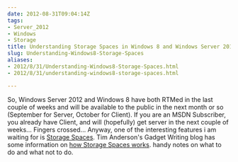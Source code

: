 ```yaml
---
date: 2012-08-31T09:04:14Z
tags:
- Server_2012
- Windows
- Storage
title: Understanding Storage Spaces in Windows 8 and Windows Server 2012
slug: Understanding-Windows8-Storage-Spaces
aliases:
- 2012/8/31/Understanding-Windows8-Storage-Spaces.html
- 2012/8/31/understanding-windows8-storage-spaces.html

---
```

 

So, Windows Server 2012 and Windows 8 have both RTMed in the last couple of weeks and will be available to the public in the next month or so (September for Server, October for Client). If you are an MSDN Subscriber, you already have Client, and will (hopefully) get server in the next couple of weeks... Fingers crossed... Anyway, one of the interesting features i am waiting for is [Storage Spaces][2]. Tim Anderson's Gadget Writing blog has some information on [how Storage Spaces works][1]. handy notes on what to do and what not to do. 


[1]:http://gadgets.itwriting.com/1462-understanding-windows-8-storage-spaces-confusing-but-powerful.html
[2]:http://blogs.msdn.com/b/b8/archive/2012/01/05/virtualizing-storage-for-scale-resiliency-and-efficiency.aspx